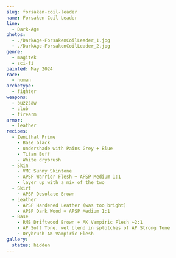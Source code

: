 ```yaml
---
slug: forsaken-coil-leader
name: Forsaken Coil Leader
line:
  - Dark-Age
photos:
  - ./DarkAge-ForsakenCoilLeader_1.jpg
  - ./DarkAge-ForsakenCoilLeader_2.jpg
genre:
  - magitek
  - sci-fi
painted: May 2024
race:
  - human
archetype:
  - fighter
weapons:
  - buzzsaw
  - club
  - firearm
armor:
  - leather
recipes:
  - Zenithal Prime
    - Base black
    - undershade with Pains Grey + Blue
    - Titan Buff
    - White drybrush
  - Skin
    - VMC Sunny Skintone
    - APSP Warrior Flesh + APSP Medium 1:1
    - layer up with a mix of the two
  - Skirt
    - APSP Desolate Brown
  - Leather
    - APSP Hardened Leather (was too bright)
    - APSP Dark Wood + APSP Medium 1:1
  - Base
    - RMS Driftwood Brown + AK Vampiric Flesh ~2:1
    - AP Soft Tone, wet blend in splotches of AP Strong Tone
    - Drybrush AK Vampiric Flesh
gallery:
  status: hidden
---
```

